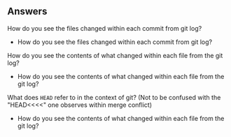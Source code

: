## Answers


How do you see the files changed within each commit from git log?

   * How do you see the files changed within each commit from git log?
   
How do you see the contents of what changed within each file from the git log?

   * How do you see the contents of what changed within each file from the git log?
   
What does `HEAD` refer to in the context of git? (Not to be confused with the "HEAD<<<<" one observes within merge conflict)
    
  * How do you see the contents of what changed within each file from the git log?
